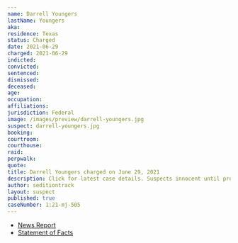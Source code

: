```yaml
---
name: Darrell Youngers
lastName: Youngers
aka:
residence: Texas
status: Charged
date: 2021-06-29
charged: 2021-06-29
indicted:
convicted:
sentenced:
dismissed:
deceased:
age:
occupation:
affiliations:
jurisdiction: Federal
image: /images/preview/darrell-youngers.jpg
suspect: darrell-youngers.jpg
booking:
courtroom:
courthouse:
raid:
perpwalk:
quote:
title: Darrell Youngers charged on June 29, 2021
description: Click for latest case details. Suspects innocent until proven guilty.
author: seditiontrack
layout: suspect
published: true
caseNumber: 1:21-mj-505
---
```


- [News Report](https://abc13.com/houston-man-arrested-arrest-in-capitol-riot-darrell-youngers-january-6/10844224/)
- [Statement of Facts](https://www.justice.gov/usao-dc/case-multi-defendant/file/1412476/download)
